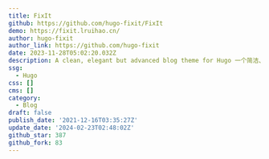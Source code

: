 ```yaml
---
title: FixIt
github: https://github.com/hugo-fixit/FixIt
demo: https://fixit.lruihao.cn/
author: hugo-fixit
author_link: https://github.com/hugo-fixit
date: 2023-11-28T05:02:20.032Z
description: A clean, elegant but advanced blog theme for Hugo 一个简洁、优雅且高效的 Hugo 主题
ssg:
  - Hugo
css: []
cms: []
category:
  - Blog
draft: false
publish_date: '2021-12-16T03:35:27Z'
update_date: '2024-02-23T02:48:02Z'
github_star: 387
github_fork: 83
---
```

